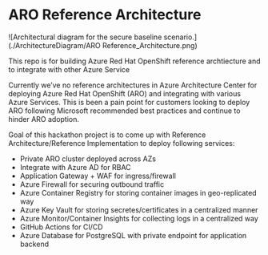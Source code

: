 # ARO Reference Architecture

![Architectural diagram for the secure baseline scenario.](./ArchitectureDiagram/ARO Reference_Architecture.png)

This repo is for building Azure Red Hat OpenShift reference archtiecture and to integrate with other Azure Service

Currently we’ve no reference architectures in Azure Architecture Center for deploying Azure Red Hat OpenShift (ARO) and integrating with various Azure Services. This is been a  pain point for customers looking to deploy ARO following Microsoft recommended best practices and continue to hinder ARO adoption.

Goal of this hackathon project is to come up with Reference Architecture/Reference Implementation to deploy following services:

- Private ARO cluster deployed across AZs
- Integrate with Azure AD for RBAC
- Application Gateway + WAF for ingress/firewall
- Azure Firewall for securing outbound traffic
- Azure Container Registry for storing container images in geo-replicated way
- Azure Key Vault for storing secretes/certificates in a centralized manner
- Azure Monitor/Container Insights for collecting logs in a centralized way
- GitHub Actions for CI/CD
- Azure Database for PostgreSQL with private endpoint for application backend
